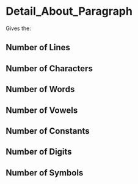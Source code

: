 # Detail_About_Paragraph

Gives the:
## Number of Lines
## Number of Characters
## Number of Words
## Number of Vowels
## Number of Constants
## Number of Digits
## Number of Symbols
